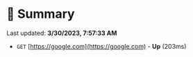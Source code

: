 # 📖 Summary
Last updated: **3/30/2023, 7:57:33 AM**

- `GET` [https://google.com](https://google.com) - **Up** (203ms)
